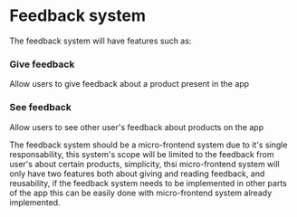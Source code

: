 # Feedback system
The feedback system will have features such as:
### Give feedback
Allow users to give feedback about a product present in the app
### See feedback
Allow users to see other user's feedback about products on the app

The feedback system should be a micro-frontend system due to it's single responsability, this system's scope will be limited to the feedback from user's about certain products, simplicity, thsi micro-frontend system will only have two features both about giving and reading feedback, and reusability, if the feedback system needs to be implemented in other parts of the app this can be easily done with micro-frontend system already implemented.